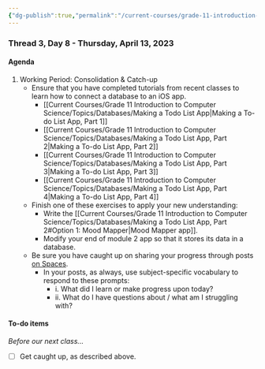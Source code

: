 ```yaml
---
{"dg-publish":true,"permalink":"/current-courses/grade-11-introduction-to-computer-science/section-1/thread-3/day-8/","dgHomeLink":false}
---
```


### Thread 3, Day 8 - Thursday, April 13, 2023

#### Agenda

1. Working Period: Consolidation & Catch-up
	- Ensure that you have completed tutorials from recent classes to learn how to connect a database to an iOS app.
		- [[Current Courses/Grade 11 Introduction to Computer Science/Topics/Databases/Making a Todo List App\|Making a To-do List App, Part 1]]
		- [[Current Courses/Grade 11 Introduction to Computer Science/Topics/Databases/Making a Todo List App, Part 2\|Making a To-do List App, Part 2]]
		- [[Current Courses/Grade 11 Introduction to Computer Science/Topics/Databases/Making a Todo List App, Part 3\|Making a To-do List App, Part 3]]
		- [[Current Courses/Grade 11 Introduction to Computer Science/Topics/Databases/Making a Todo List App, Part 4\|Making a To-do List App, Part 4]]
	- Finish one of these exercises to apply your new understanding:
		- Write the [[Current Courses/Grade 11 Introduction to Computer Science/Topics/Databases/Making a Todo List App, Part 2#Option 1: Mood Mapper\|Mood Mapper app]].
		- Modify your end of module 2 app so that it stores its data in a database.
	- Be sure you have caught up on sharing your progress through posts [on Spaces](https://ca.spacesedu.com/).
		- In your posts, as always, use subject-specific vocabulary to respond to these prompts:
			- i. What did I learn or make progress upon today?
			- ii. What do I have questions about / what am I struggling with?
	  
#### To-do items
*Before our next class...*
- [ ] Get caught up, as described above.